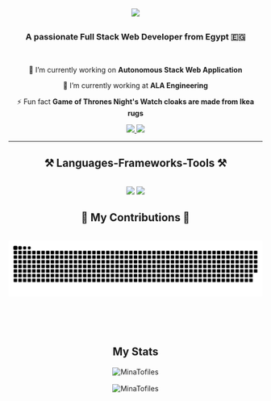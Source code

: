 <h1 align="center">
    <img src="https://readme-typing-svg.herokuapp.com/?font=Righteous&size=35&center=true&vCenter=true&width=500&height=70&duration=4000&lines=Hi+There!+👋;+I'm+Mina+Hannalla!;" />
</h1>

<h3 align="center">A passionate Full Stack Web Developer from Egypt 🇪🇬</h3>

<br/>

<div align="center">
 
 🔭 I’m currently working on **Autonomous Stack Web Application**
 
 🌱 I’m currently working at **ALA Engineering**

⚡ Fun fact **Game of Thrones Night's Watch cloaks are made from Ikea rugs**

 </div>
 
<div align="center"> 
  <a href="mailto:minasamy9090.ms@gmail.com">
    <img src="https://img.shields.io/badge/Gmail-333333?style=for-the-badge&logo=gmail&logoColor=red" />
  </a>
  <a href="https://www.linkedin.com/in/mina-samy-hannalla/" target="_blank">
    <img src="https://img.shields.io/badge/LinkedIn-0077B5?style=for-the-badge&logo=linkedin&logoColor=white" target="_blank" />
  </a>
</div>

 <hr/>
 
<h2 align="center">⚒️ Languages-Frameworks-Tools ⚒️</h2>
<br/>
<div align="center">
    <img src="https://skillicons.dev/icons?i=mongodb,express,react,nodejs,python,html,css,javascript,java,aws,vite" />
    <img src="https://skillicons.dev/icons?i=bootstrap,mui,tailwind,git,github,githubactions,vscode,mysql,docker,linux,postman,webpack,threejs" /><br>
</div>

<div align="center">
  <h2>🐍 My Contributions 🐍</h2>
  <br>
  <img alt="snake eating my contributions" src="https://raw.githubusercontent.com/minasamy9090/minasamy9090/output/github-contribution-grid-snake.svg" />
  
  <br/><br/><br/>
</div>

<div align="center">
  <h2> My Stats </h2>
<p><img align="center" src="https://github-readme-stats.vercel.app/api/top-langs?username=MinaTofiles&show_icons=true&theme=dark&locale=en&layout=compact" alt="MinaTofiles" /></p>
<p><img align="center" src="https://github-readme-streak-stats.herokuapp.com/?user=MinaTofiles&theme=dark" alt="MinaTofiles" /></p>
</div>

